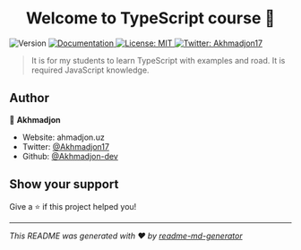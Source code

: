 <h1 align="center">Welcome to TypeScript course 👋</h1>
<p>
  <img alt="Version" src="https://img.shields.io/badge/version-1.0-blue.svg?cacheSeconds=2592000" />
  <a href="https://typescriptlang.org" target="_blank">
    <img alt="Documentation" src="https://img.shields.io/badge/documentation-yes-brightgreen.svg" />
  </a>
  <a href="#" target="_blank">
    <img alt="License: MIT" src="https://img.shields.io/badge/License-MIT-yellow.svg" />
  </a>
  <a href="https://twitter.com/Akhmadjon17" target="_blank">
    <img alt="Twitter: Akhmadjon17" src="https://img.shields.io/twitter/follow/Akhmadjon17.svg?style=social" />
  </a>
</p>

> It is for my students to learn TypeScript with examples and road. It is required JavaScript knowledge.

## Author

👤 **Akhmadjon**

* Website: ahmadjon.uz
* Twitter: [@Akhmadjon17](https://twitter.com/Akhmadjon17)
* Github: [@Akhmadjon-dev](https://github.com/Akhmadjon-dev)

## Show your support

Give a ⭐️ if this project helped you!

***
_This README was generated with ❤️ by [readme-md-generator](https://github.com/kefranabg/readme-md-generator)_